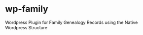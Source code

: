 wp-family
=========

Wordpress Plugin for Family Genealogy Records using the Native Wordpress Structure

